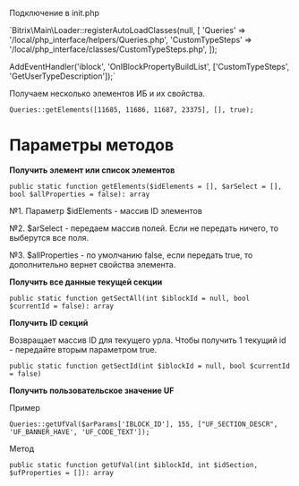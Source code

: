 Подключение в init.php

`Bitrix\Main\Loader::registerAutoLoadClasses(null, [
'Queries' => '/local/php_interface/helpers/Queries.php',
'CustomTypeSteps' => '/local/php_interface/classes/CustomTypeSteps.php',
]);

AddEventHandler('iblock', 'OnIBlockPropertyBuildList', ['CustomTypeSteps', 'GetUserTypeDescription']);`

Получаем несколько элементов ИБ и их свойства.

`Queries::getElements([11685, 11686, 11687, 23375], [], true);`

# Параметры методов

**Получить элемент или список элементов**

`public static function getElements($idElements = [], $arSelect = [], bool $allProperties = false): array`

№1. Параметр $idElements - массив ID элементов

№2. $arSelect - передаем массив полей. Если не передать ничего, то выберутся все поля.

№3. $allProperties - по умолчанию false, если передать true, то дополнительно вернет свойства элемента.


**Получить все данные текущей секции**

`public static function getSectAll(int $iblockId = null, bool $currentId = false): array`

**Получить ID секций**

Возвращает массив ID для текущего урла. Чтобы получить 1 текущий id - передайте вторым параметром true.

`public static function getSectId(int $iblockId = null, bool $currentId = false)`

**Получить пользовательское значение UF**

Пример

`Queries::getUfVal($arParams['IBLOCK_ID'], 155, ["UF_SECTION_DESCR", 'UF_BANNER_HAVE', 'UF_CODE_TEXT']);`

Метод

`public static function getUfVal(int $iblockId, int $idSection, $ufProperties = []): array`